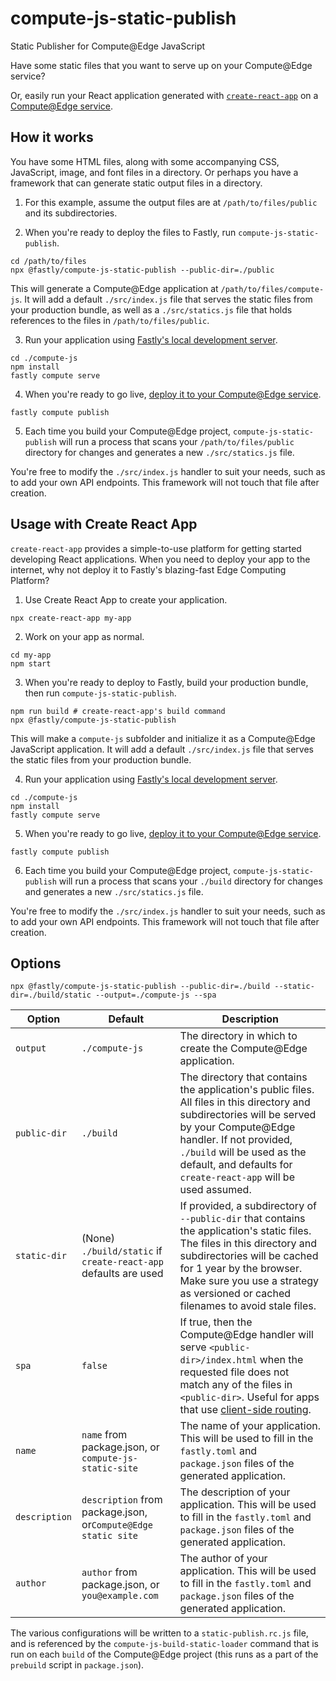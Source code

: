 # compute-js-static-publish
Static Publisher for Compute@Edge JavaScript

Have some static files that you want to serve up on your Compute@Edge service?

Or, easily run your React application generated with [`create-react-app`](https://create-react-app.dev/) on
a [Compute@Edge service](https://developer.fastly.com/learning/compute/javascript/).

## How it works

You have some HTML files, along with some accompanying CSS, JavaScript, image, and font files in a directory.
Or perhaps you have a framework that can generate static output files in a directory.

1. For this example, assume the output files are at `/path/to/files/public` and its subdirectories.

2. When you're ready to deploy the files to Fastly, run `compute-js-static-publish`.

```shell
cd /path/to/files
npx @fastly/compute-js-static-publish --public-dir=./public
```

This will generate a Compute@Edge application at `/path/to/files/compute-js`.
It will add a default `./src/index.js` file that serves the static files from your production bundle,
as well as a `./src/statics.js` file that holds references to the files in `/path/to/files/public`.

3. Run your application using [Fastly's local development server](https://developer.fastly.com/learning/compute/testing/#running-a-local-testing-server).

```shell
cd ./compute-js
npm install
fastly compute serve
```

4. When you're ready to go live, [deploy it to your Compute@Edge service](https://developer.fastly.com/reference/cli/compute/publish/).

```shell
fastly compute publish
```

5. Each time you build your Compute@Edge project, `compute-js-static-publish` will run a process that scans your `/path/to/files/public`
   directory for changes and generates a new `./src/statics.js` file.

You're free to modify the `./src/index.js` handler to suit your needs, such as to add your own API endpoints.
This framework will not touch that file after creation.

## Usage with Create React App

`create-react-app` provides a simple-to-use platform for getting started developing React
applications. When you need to deploy your app to the internet, why not deploy it to Fastly's
blazing-fast Edge Computing Platform?

1. Use Create React App to create your application.

```shell
npx create-react-app my-app
```

2. Work on your app as normal.

```shell
cd my-app
npm start
```

3. When you're ready to deploy to Fastly, build your production bundle, then run `compute-js-static-publish`.

```shell
npm run build # create-react-app's build command
npx @fastly/compute-js-static-publish
```

This will make a `compute-js` subfolder and initialize it as a Compute@Edge JavaScript application.
It will add a default `./src/index.js` file that serves the static files from your production bundle.

4. Run your application using [Fastly's local development server](https://developer.fastly.com/learning/compute/testing/#running-a-local-testing-server).

```shell
cd ./compute-js
npm install
fastly compute serve
```

5. When you're ready to go live, [deploy it to your Compute@Edge service](https://developer.fastly.com/reference/cli/compute/publish/).

```shell
fastly compute publish
```

6. Each time you build your Compute@Edge project, `compute-js-static-publish` will run a process that scans your `./build`
    directory for changes and generates a new `./src/statics.js` file.

You're free to modify the `./src/index.js` handler to suit your needs, such as to add your own API endpoints.
This framework will not touch that file after creation.

## Options

```shell
npx @fastly/compute-js-static-publish --public-dir=./build --static-dir=./build/static --output=./compute-js --spa
```

| Option        | Default                                                         | Description                                                                                                                                                                                                                                                                                |
|---------------|-----------------------------------------------------------------|--------------------------------------------------------------------------------------------------------------------------------------------------------------------------------------------------------------------------------------------------------------------------------------------|
| `output`      | `./compute-js`                                                  | The directory in which to create the Compute@Edge application.                                                                                                                                                                                                                             |
| `public-dir`  | `./build`                                                       | The directory that contains the application's public files. All files in this directory and subdirectories will be served by your Compute@Edge handler. If not provided, `./build` will be used as the default, and defaults for `create-react-app` will be used assumed.                  |
| `static-dir`  | (None) `./build/static` if `create-react-app` defaults are used | If provided, a subdirectory of `--public-dir` that contains the application's static files. The files in this directory and subdirectories will be cached for 1 year by the browser. Make sure you use a strategy as versioned or cached filenames to avoid stale files.                   |
| `spa`         | `false`                                                         | If true, then the Compute@Edge handler will serve `<public-dir>/index.html` when the requested file does not match any of the files in `<public-dir>`. Useful for apps that use [client-side routing](https://create-react-app.dev/docs/deployment#serving-apps-with-client-side-routing). |
| `name`        | `name` from package.json, or `compute-js-static-site`           | The name of your application. This will be used to fill in the `fastly.toml` and `package.json` files of the generated application.                                                                                                                                                        |
| `description` | `description` from package.json, or`Compute@Edge static site`   | The description of your application. This will be used to fill in the `fastly.toml` and `package.json` files of the generated application.                                                                                                                                                 |
| `author`      | `author` from package.json, or `you@example.com`                | The author of your application. This will be used to fill in the `fastly.toml` and `package.json` files of the generated application.                                                                                                                                                      |

The various configurations will be written to a `static-publish.rc.js` file, and is referenced by the `compute-js-build-static-loader`
command that is run on each `build` of the Compute@Edge project (this runs as a part of the `prebuild` script in `package.json`).
